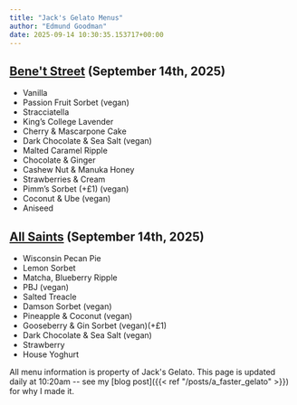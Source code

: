 ```yaml
---
title: "Jack's Gelato Menus"
author: "Edmund Goodman"
date: 2025-09-14 10:30:35.153717+00:00
---
```


## [Bene't Street](https://www.jacksgelato.com/bene-t-street-menu) (September 14th, 2025)

- Vanilla
- Passion Fruit Sorbet (vegan)
- Stracciatella
- King’s College Lavender
- Cherry & Mascarpone Cake
- Dark Chocolate & Sea Salt (vegan)
- Malted Caramel Ripple
- Chocolate & Ginger
- Cashew Nut & Manuka Honey
- Strawberries & Cream
- Pimm’s Sorbet (+£1) (vegan)
- Coconut & Ube (vegan)
- Aniseed


## [All Saints](https://www.jacksgelato.com/all-saints-menu) (September 14th, 2025)

- Wisconsin Pecan Pie
- Lemon Sorbet
- Matcha, Blueberry Ripple
- PBJ (vegan)
- Salted Treacle
- Damson Sorbet (vegan)
- Pineapple & Coconut (vegan)
- Gooseberry & Gin Sorbet (vegan)(+£1)
- Dark Chocolate & Sea Salt (vegan)
- Strawberry
- House Yoghurt

All menu information is property of Jack's Gelato. This page is
updated daily at 10:20am -- see my
[blog post]({{< ref "/posts/a_faster_gelato" >}}) for why I made it.
